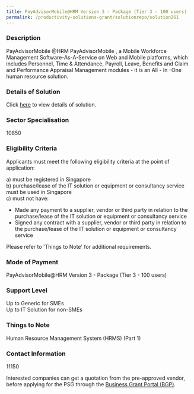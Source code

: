```yaml
---
title: PayAdvisorMobile@HRM Version 3 - Package (Tier 3 - 100 users)
permalink: /productivity-solutions-grant/solutionrepo/solution261
---
```


### Description

PayAdvisorMobile @HRM PayAdvisorMobile , a Mobile Workforce Management Software-As-A-Service on Web and Mobile platforms, which includes Personnel, Time & Attendance, Payroll, Leave, Benefits and Claim and Performance Appraisal Management modules - it is an All - In -One human resource solution.


### Details of Solution

Click <a href='Capps Solutions Pte Ltd' target='_blank' rel='noopener'>here</a> to view details of solution.

### Sector Specialisation

 10850 

### Eligibility Criteria

Applicants must meet the following eligibility criteria at the point of application:

a) must be registered in Singapore <br>
b) purchase/lease of the IT solution or equipment or consultancy service must be used in Singapore <br>
c) must not have:
- Made any payment to a supplier, vendor or third party in relation to the purchase/lease of the IT solution or equipment or consultancy service
- Signed any contract with a supplier, vendor or third party in relation to the purchase/lease of the IT solution or equipment or consultancy service

Please refer to 'Things to Note' for additional requirements.

### Mode of Payment
PayAdvisorMobile@HRM Version 3 - Package (Tier 3 - 100 users)

### Support Level
Up to Generic for SMEs <br>
Up to IT Solution for non-SMEs

### Things to Note
Human Resource Management System (HRMS) (Part 1)

### Contact Information
11150

Interested companies can get a quotation from the pre-approved vendor, before applying for the PSG through the <a target='_blank' rel='noopener' href='https://www.businessgrants.gov.sg/'>Business Grant Portal (BGP)</a>.
